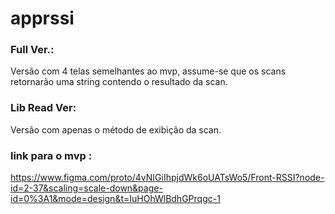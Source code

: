 # apprssi

### Full Ver.:
Versão com 4 telas semelhantes ao mvp, assume-se que os scans retornarão uma string contendo o resultado da scan.
### Lib Read Ver:
Versão com apenas o método de exibição da scan.
### link para o mvp :
https://www.figma.com/proto/4vNIGiIhpjdWk6oUATsWo5/Front-RSSI?node-id=2-37&scaling=scale-down&page-id=0%3A1&mode=design&t=IuHOhWlBdhGPrqgc-1
